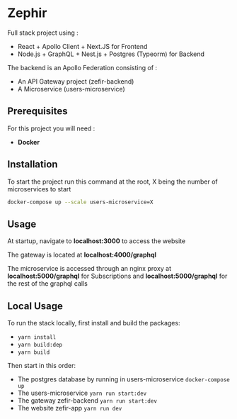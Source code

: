 # Zephir

Full stack project using :

* React + Apollo Client + Next.JS for Frontend
* Node.js + GraphQL + Nest.js + Postgres (Typeorm) for Backend
  
The backend is an Apollo Federation consisting of :

  * An API Gateway project (zefir-backend)
  * A Microservice (users-microservice)

## Prerequisites

For this project you will need :
 * **Docker**

## Installation

To start the project run this command at the root, X being the number of microservices to start
```bash
docker-compose up --scale users-microservice=X
```

## Usage

At startup, navigate to **localhost:3000** to access the website

The gateway is located at **localhost:4000/graphql**

The microservice is accessed through an nginx proxy at **localhost:5000/graphql** for Subscriptions and **localhost:5000/graphql** for the rest of the graphql calls

## Local Usage

To run the stack locally, first install and build the packages: 
* `yarn install`
* `yarn build:dep`
* `yarn build`
    
Then start in this order:
* The postgres database by running in users-microservice
  `docker-compose up` 
* The users-microservice `yarn run start:dev`
* The gateway zefir-backend `yarn run start:dev`
* The website zefir-app `yarn run dev`
